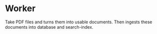 
# Worker

Take PDF files and turns them into usable documents. Then ingests these
documents into database and search-index.

